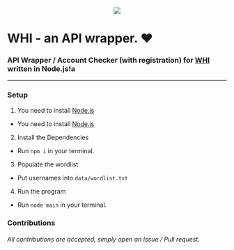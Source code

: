 <p align="center">
  <img src="https://github-readme-stats.vercel.app/api/pin/?username=connuh&repo=whi&cache_seconds=86400&theme=default">
</p>

# WHI - an API wrapper. ❤️
### API Wrapper / Account Checker (with registration) for [WHI](https://weheartit.com) written in Node.js!a
---
### Setup

1. You need to install [Node.js](https://nodejs.org)
  
  - You need to install [Node.js](https://nodejs.org)
2. Install the Dependencies
  
  - Run `npm i` in your terminal.
3. Populate the wordlist

  - Put usernames into `data/wordlist.txt`
4. Run the program

  - Run `node main` in your terminal.

### Contributions
###### All contributions are accepted, simply open an Issue / Pull request.
